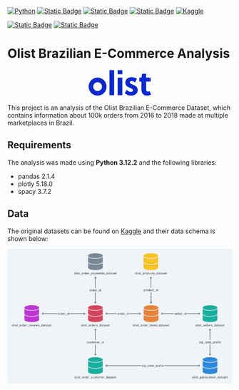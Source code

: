 [![Python](https://img.shields.io/badge/python-3.12.1-blue?style=flat&logo=python&logoColor=ffdd54&color=blue)](https://www.python.org/downloads/release/python-3121/)
[![Static Badge](https://img.shields.io/badge/pyenv-2.4.0-blue?style=flat&logo=pyenv)](https://github.com/pyenv/pyenv)
[![Static Badge](https://img.shields.io/badge/Poetry-1.8.2-blue?style=flat&logo=poetry)](https://python-poetry.org/)
[![Static Badge](https://img.shields.io/badge/DVC-3.48.4-blue?style=flat&logo=dvc)](https://dvc.org/)
[![Kaggle](https://img.shields.io/badge/Kaggle-dataset-blue?logo=kaggle)](https://www.kaggle.com/olistbr/brazilian-ecommerce)

[![Static Badge](https://img.shields.io/badge/WSL-2-blue?style=flat&logo=linux&logoColor=ffa600&labelColor=000000&color=ffa600)](https://learn.microsoft.com/en-us/windows/wsl/install) 
[![Static Badge](https://img.shields.io/badge/Ubuntu-22.04-5E2750?style=flat&logo=ubuntu&logoColor=FFFFFF&labelColor=E95420)](https://ubuntu.com/desktop/wsl)


# Olist Brazilian E-Commerce Analysis
<p align="center">
  <img src="files/olist_logo.svg" alt="Olist Logo"/>

This project is an analysis of the Olist Brazilian E-Commerce Dataset, which contains information about 100k orders from 2016 to 2018 made at multiple marketplaces in Brazil.

## Requirements
The analysis was made using **Python 3.12.2** and the following libraries:
- pandas    2.1.4
- plotly    5.18.0
- spacy     3.7.2

## Data
The original datasets can be found on [Kaggle](https://www.kaggle.com/olistbr/brazilian-ecommerce) and their data schema is shown below:
<p align="center">
  <img src="files/olist_data_schema.png" alt="Olist Data Schema"/>
